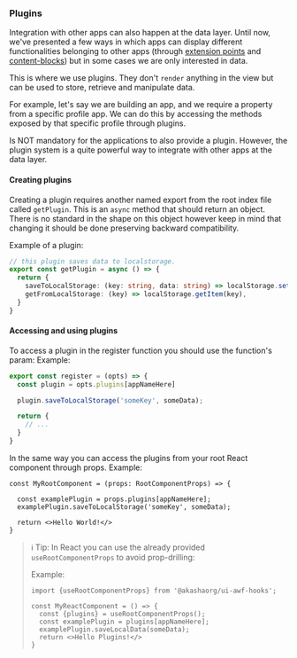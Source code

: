 ### Plugins
Integration with other apps can also happen at the data layer. Until now, we've 
presented a few ways in which apps can display different functionalities 
belonging to other apps (through [extension points](./EXTENSIONS.MD) and 
[content-blocks](./CONTENT_BLOCKS.md)) but in some cases we are only interested in data.

This is where we use plugins. They don't `render` anything in the view but can be 
used to store, retrieve and manipulate data.

For example, let's say we are building an app, and we require a property from a 
specific profile app. We can do this by accessing the methods exposed by that 
specific profile through plugins.

Is NOT mandatory for the applications to also provide a plugin. However, the plugin
system is a quite powerful way to integrate with other apps at the data layer.

#### Creating plugins

Creating a plugin requires another named export from the root index file called 
`getPlugin`. This is an `async` method that should return an object. 
There is no standard in the shape on this object however keep in mind that changing 
it should be done preserving backward compatibility.

Example of a plugin:
```ts
// this plugin saves data to localstorage.
export const getPlugin = async () => {
  return {
    saveToLocalStorage: (key: string, data: string) => localStorage.setItem(key, data),
    getFromLocalStorage: (key) => localStorage.getItem(key),
  }
}
```

#### Accessing and using plugins
To access a plugin in the register function you should use the function's param:
Example:
```ts
export const register = (opts) => {
  const plugin = opts.plugins[appNameHere]

  plugin.saveToLocalStorage('someKey', someData);

  return {
    // ...
  }
}
```
In the same way you can access the plugins from your root React component through props.
Example:
```tsx
const MyRootComponent = (props: RootComponentProps) => {

  const examplePlugin = props.plugins[appNameHere];
  examplePlugin.saveToLocalStorage('someKey', someData);

  return <>Hello World!</>
}
```
>  ℹ️ Tip: In React you can use the already provided `useRootComponentProps` to 
> avoid prop-drilling:
>
> Example:
> ```tsx
> import {useRootComponentProps} from '@akashaorg/ui-awf-hooks';
> 
> const MyReactComponent = () => {
>   const {plugins} = useRootComponentProps();
>   const examplePlugin = plugins[appNameHere];
>   examplePlugin.saveLocalData(someData);
>   return <>Hello Plugins!</>
> }
> ```

